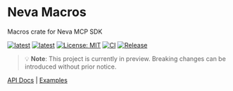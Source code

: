 # Neva Macros
Macros crate for Neva MCP SDK

[![latest](https://img.shields.io/badge/latest-0.1.6-d8eb34)](https://crates.io/crates/neva)
[![latest](https://img.shields.io/badge/rustc-1.85+-964B00)](https://crates.io/crates/neva)
[![License: MIT](https://img.shields.io/badge/License-MIT-624bd1.svg)](https://github.com/RomanEmreis/neva/blob/main/LICENSE)
[![CI](https://github.com/RomanEmreis/neva/actions/workflows/rust.yml/badge.svg)](https://github.com/RomanEmreis/neva/actions/workflows/rust.yml)
[![Release](https://github.com/RomanEmreis/neva/actions/workflows/release.yml/badge.svg)](https://github.com/RomanEmreis/neva/actions/workflows/release.yml)

> 💡 **Note**: This project is currently in preview. Breaking changes can be introduced without prior notice.

[API Docs](https://docs.rs/neva/latest/neva/) | [Examples](https://github.com/RomanEmreis/neva/tree/main/examples)
